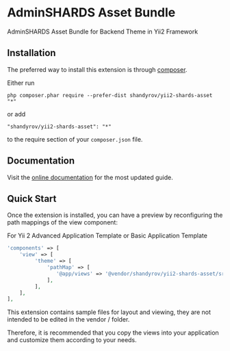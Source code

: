 AdminSHARDS Asset Bundle
===========
AdminSHARDS Asset Bundle for Backend Theme in Yii2 Framework

Installation
------------

The preferred way to install this extension is through [composer](http://getcomposer.org/download/).

Either run

```
php composer.phar require --prefer-dist shandyrov/yii2-shards-asset "*"
```

or add

```
"shandyrov/yii2-shards-asset": "*"
```

to the require section of your `composer.json` file.


## Documentation
Visit the [online documentation](https://designrevision.com/docs/shards-dashboard-lite) for the most
updated guide.

## Quick Start
Once the extension is installed, you can have a preview by reconfiguring the path mappings of the view component:

For Yii 2 Advanced Application Template or Basic Application Template

```php
'components' => [
    'view' => [
         'theme' => [
             'pathMap' => [
                '@app/views' => '@vendor/shandyrov/yii2-shards-asset/src/examples/views'
             ],
         ],
    ],
],
```
This extension contains sample files for layout and viewing, they are not intended to be edited in the vendor / folder.

Therefore, it is recommended that you copy the views into your application and customize them according to your needs.
